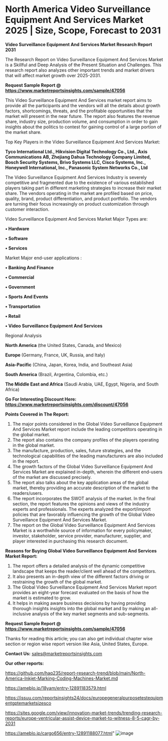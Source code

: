 # North America Video Surveillance Equipment And Services Market 2025 | Size, Scope, Forecast to 2031

<strong>Video Surveillance Equipment And Services Market Research Report 2031</strong>

The Research Report on Video Surveillance Equipment And Services Market is a Skillful and Deep Analysis of the Present Situation and Challenges. This research report also analyzes other important trends and market drivers that will affect market growth over 2025-2031.

<strong>Request Sample Report @ <a href=https://www.marketreportsinsights.com/sample/47056>https://www.marketreportsinsights.com/sample/47056</a></strong>

This Video Surveillance Equipment And Services market report aims to provide all the participants and the vendors will all the details about growth factors, shortcomings, threats, and the profitable opportunities that the market will present in the near future. The report also features the revenue share, industry size, production volume, and consumption in order to gain insights about the politics to contest for gaining control of a large portion of the market share.

Top Key Players in the Video Surveillance Equipment And Services Market:

<strong>Tyco International Ltd., Hikvision Digital Technology Co., Ltd., Axis Communications AB, Zhejiang Dahua Technology Company Limited, Bosch Security Systems, Brivo Systems LLC, Cisco Systems, Inc., Honeywell International, Inc., Panasonic System Networks Co., Ltd</strong>

The Video Surveillance Equipment And Services Industry is severely competitive and fragmented due to the existence of various established players taking part in different marketing strategies to increase their market share. The vendors operating in the market are profiled based on price, quality, brand, product differentiation, and product portfolio. The vendors are turning their focus increasingly on product customization through customer interaction.

Video Surveillance Equipment And Services Market Major Types are:

<strong>•  Hardware

•  Software

•  Services</strong>

Market Major end-user applications :

<strong>•  Banking And Finance

•  Commercial

•  Government

•  Sports And Events

•  Transportation

•  Retail

•  Video Surveillance Equipment And Services</strong>

Regional Analysis

</u><strong><b>North America</b></strong> (the United States, Canada, and Mexico)

<strong><b>Europe </b></strong>(Germany, France, UK, Russia, and Italy)

<strong><b>Asia-Pacific</b></strong> (China, Japan, Korea, India, and Southeast Asia)

<strong><b>South America</b></strong> (Brazil, Argentina, Colombia, etc.)

<strong><b>The Middle East and Africa</b></strong> (Saudi Arabia, UAE, Egypt, Nigeria, and South Africa)

<strong>Go For Interesting Discount Here: <a href=https://www.marketreportsinsights.com/discount/47056>https://www.marketreportsinsights.com/discount/47056</a></strong>

<strong>Points Covered in The Report:</strong>
<ol>
  <li>The major points considered in the Global Video Surveillance Equipment And Services Market report include the leading competitors operating in the global market.</li>
  <li>The report also contains the company profiles of the players operating in the global market.</li>
  <li>The manufacture, production, sales, future strategies, and the technological capabilities of the leading manufacturers are also included in the report.</li>
  <li>The growth factors of the Global Video Surveillance Equipment And Services Market are explained in-depth, wherein the different end-users of the market are discussed precisely.</li>
  <li>The report also talks about the key application areas of the global market, thereby providing an accurate description of the market to the readers/users.</li>
  <li>The report incorporates the SWOT analysis of the market. In the final section, the report features the opinions and views of the industry experts and professionals. The experts analyzed the export/import policies that are favorably influencing the growth of the Global Video Surveillance Equipment And Services Market.</li>
  <li>The report on the Global Video Surveillance Equipment And Services Market is a worthwhile source of information for every policymaker, investor, stakeholder, service provider, manufacturer, supplier, and player interested in purchasing this research document.</li>
</ol>
<strong>Reasons for Buying Global Video Surveillance Equipment And Services Market Report:</strong>

<ol>
  <li>The report offers a detailed analysis of the dynamic competitive landscape that keeps the reader/client well ahead of the competitors.</li>
  <li>It also presents an in-depth view of the different factors driving or restraining the growth of the global market.</li>
  <li>The Global Video Surveillance Equipment And Services Market report provides an eight-year forecast evaluated on the basis of how the market is estimated to grow.</li>
  <li>It helps in making aware business decisions by having providing thorough insights insights into the global market and by making an all-inclusive analysis of the key market segments and sub-segments.</li>
</ol>
<strong>Request Sample Report @ <a href=https://www.marketreportsinsights.com/sample/47056>https://www.marketreportsinsights.com/sample/47056</a></strong>


Thanks for reading this article; you can also get individual chapter wise section or region wise report version like Asia, United States, Europe.

<strong>Contact Us:</strong>
sales@marketreportsinsights.com

<strong>Our other reports:</strong>

<a href=https://github.com/haq235/report-research-trend/blob/main/North-America-Inkjet-Marking-Coding-Machines-Market.md>https://github.com/haq235/report-research-trend/blob/main/North-America-Inkjet-Marking-Coding-Machines-Market.md</a>

<a href=https://ameblo.jp/18yam/entry-12891183579.html>https://ameblo.jp/18yam/entry-12891183579.html</a>

<a href=https://issuu.com/reportsinsights24/docs/europegeneralpurposetestequipmentgptemarketsizesco>https://issuu.com/reportsinsights24/docs/europegeneralpurposetestequipmentgptemarketsizesco</a>

<a href=https://sites.google.com/view/innovation-market-trends/trending-research-reports/europe-ventricular-assist-device-market-to-witness-8-5-cagr-by-2031>https://sites.google.com/view/innovation-market-trends/trending-research-reports/europe-ventricular-assist-device-market-to-witness-8-5-cagr-by-2031</a>

<a href=https://ameblo.jp/cargo656/entry-12891188077.html>https://ameblo.jp/cargo656/entry-12891188077.html</a>"
![image](https://github.com/user-attachments/assets/0690cc1d-4042-4032-a97d-4644203ba8e6)
